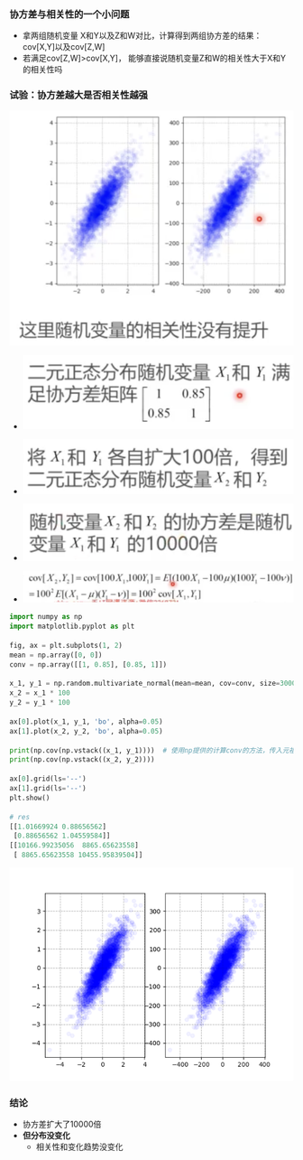 ### 协方差与相关性的一个小问题

* 拿两组随机变量 X和Y以及Z和W对比，计算得到两组协方差的结果：cov[X,Y]以及cov[Z,W]
* 若满足cov[Z,W]>cov[X,Y]， 能够直接说随机变量Z和W的相关性大于X和Y的相关性吗

### 试验：协方差越大是否相关性越强

![image-20230403230523926](%E5%8D%8F%E6%96%B9%E5%B7%AE%E4%B8%8E%E7%9B%B8%E5%85%B3%E6%80%A7%E7%9A%84%E4%B8%80%E4%B8%AA%E5%B0%8F%E9%97%AE%E9%A2%98.assets/image-20230403230523926.png)

* ![image-20230403230709012](%E5%8D%8F%E6%96%B9%E5%B7%AE%E4%B8%8E%E7%9B%B8%E5%85%B3%E6%80%A7%E7%9A%84%E4%B8%80%E4%B8%AA%E5%B0%8F%E9%97%AE%E9%A2%98.assets/image-20230403230709012.png)
* ![image-20230403230718420](%E5%8D%8F%E6%96%B9%E5%B7%AE%E4%B8%8E%E7%9B%B8%E5%85%B3%E6%80%A7%E7%9A%84%E4%B8%80%E4%B8%AA%E5%B0%8F%E9%97%AE%E9%A2%98.assets/image-20230403230718420.png)

* ![image-20230403230742808](%E5%8D%8F%E6%96%B9%E5%B7%AE%E4%B8%8E%E7%9B%B8%E5%85%B3%E6%80%A7%E7%9A%84%E4%B8%80%E4%B8%AA%E5%B0%8F%E9%97%AE%E9%A2%98.assets/image-20230403230742808.png)
* ![image-20230403230758826](%E5%8D%8F%E6%96%B9%E5%B7%AE%E4%B8%8E%E7%9B%B8%E5%85%B3%E6%80%A7%E7%9A%84%E4%B8%80%E4%B8%AA%E5%B0%8F%E9%97%AE%E9%A2%98.assets/image-20230403230758826.png)

```python
import numpy as np
import matplotlib.pyplot as plt

fig, ax = plt.subplots(1, 2)
mean = np.array([0, 0])
conv = np.array([[1, 0.85], [0.85, 1]])

x_1, y_1 = np.random.multivariate_normal(mean=mean, cov=conv, size=3000).T
x_2 = x_1 * 100
y_2 = y_1 * 100

ax[0].plot(x_1, y_1, 'bo', alpha=0.05)
ax[1].plot(x_2, y_2, 'bo', alpha=0.05)

print(np.cov(np.vstack((x_1, y_1))))  # 使用np提供的计算conv的方法，传入元祖并且使用vstack
print(np.cov(np.vstack((x_2, y_2))))

ax[0].grid(ls='--')
ax[1].grid(ls='--')
plt.show()

# res
[[1.01669924 0.88656562]
 [0.88656562 1.04559584]]
[[10166.99235056  8865.65623558]
 [ 8865.65623558 10455.95839504]]
```

![image-20230404135301350](%E5%8D%8F%E6%96%B9%E5%B7%AE%E4%B8%8E%E7%9B%B8%E5%85%B3%E6%80%A7%E7%9A%84%E4%B8%80%E4%B8%AA%E5%B0%8F%E9%97%AE%E9%A2%98.assets/image-20230404135301350.png)

### 结论

* 协方差扩大了10000倍
* **但分布没变化**
  * 相关性和变化趋势没变化

